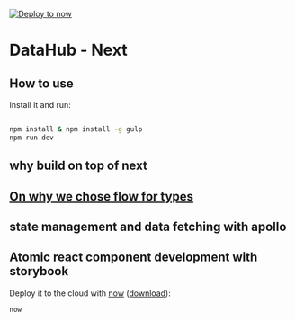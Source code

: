 [![Deploy to now](https://deploy.now.sh/static/button.svg)](https://deploy.now.sh/?repo=https://github.com/zeit/next.js/tree/master/examples/with-apollo-and-redux)
# DataHub - Next


## How to use

Install it and run:

```bash

npm install & npm install -g gulp
npm run dev
```

## why build on top of next


## [On why we chose flow for types](https://djcordhose.github.io/flow-vs-typescript/2016_hhjs.html)


## state management and data fetching with apollo


## Atomic react component development with storybook



Deploy it to the cloud with [now](https://zeit.co/now) ([download](https://zeit.co/download)):

```bash
now
```

